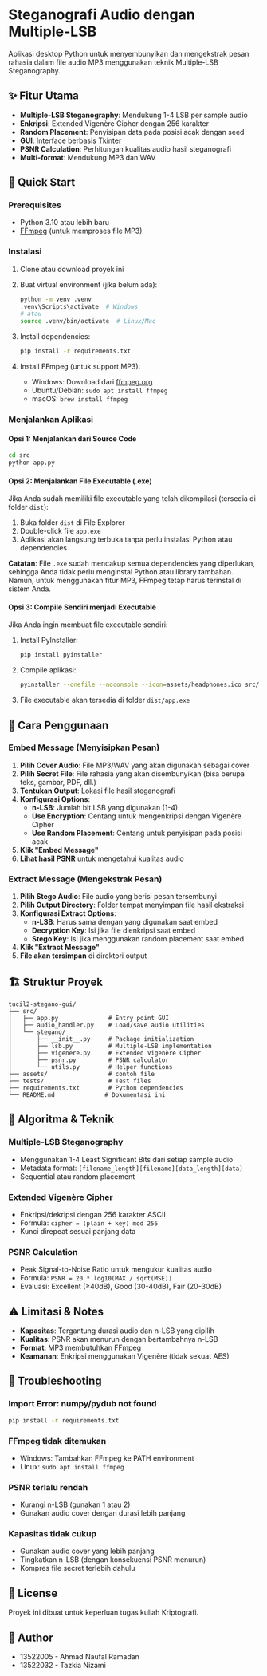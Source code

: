 # Steganografi Audio dengan Multiple-LSB

Aplikasi desktop Python untuk menyembunyikan dan mengekstrak pesan rahasia dalam file audio MP3 menggunakan teknik Multiple-LSB Steganography.

## ✨ Fitur Utama

- **Multiple-LSB Steganography**: Mendukung 1-4 LSB per sample audio
- **Enkripsi**: Extended Vigenère Cipher dengan 256 karakter
- **Random Placement**: Penyisipan data pada posisi acak dengan seed
- **GUI**: Interface berbasis [Tkinter](https://docs.python.org/3/library/tkinter.html)  
- **PSNR Calculation**: Perhitungan kualitas audio hasil steganografi
- **Multi-format**: Mendukung MP3 dan WAV

## 🚀 Quick Start

### Prerequisites

- Python 3.10 atau lebih baru
- [FFmpeg](https://ffmpeg.org/) (untuk memproses file MP3)

### Instalasi

1. Clone atau download proyek ini

2. Buat virtual environment (jika belum ada):

   ```bash
   python -m venv .venv
   .venv\Scripts\activate  # Windows
   # atau
   source .venv/bin/activate  # Linux/Mac
   ```

3. Install dependencies:

   ```bash
   pip install -r requirements.txt
   ```

4. Install FFmpeg (untuk support MP3):

   - Windows: Download dari [ffmpeg.org](https://ffmpeg.org/download.html)
   - Ubuntu/Debian: `sudo apt install ffmpeg`
   - macOS: `brew install ffmpeg`

### Menjalankan Aplikasi

#### Opsi 1: Menjalankan dari Source Code

```bash
cd src
python app.py
```

#### Opsi 2: Menjalankan File Executable (.exe)

Jika Anda sudah memiliki file executable yang telah dikompilasi (tersedia di folder `dist`):

1. Buka folder `dist` di File Explorer
2. Double-click file `app.exe`
3. Aplikasi akan langsung terbuka tanpa perlu instalasi Python atau dependencies

**Catatan**: File `.exe` sudah mencakup semua dependencies yang diperlukan, sehingga Anda tidak perlu menginstal Python atau library tambahan. Namun, untuk menggunakan fitur MP3, FFmpeg tetap harus terinstal di sistem Anda.

#### Opsi 3: Compile Sendiri menjadi Executable

Jika Anda ingin membuat file executable sendiri:

1. Install PyInstaller:

   ```bash
   pip install pyinstaller
   ```

2. Compile aplikasi:

   ```bash
   pyinstaller --onefile --noconsole --icon=assets/headphones.ico src/app.py
   ```

3. File executable akan tersedia di folder `dist/app.exe`

## 📖 Cara Penggunaan

### Embed Message (Menyisipkan Pesan)

1. **Pilih Cover Audio**: File MP3/WAV yang akan digunakan sebagai cover
2. **Pilih Secret File**: File rahasia yang akan disembunyikan (bisa berupa teks, gambar, PDF, dll.)
3. **Tentukan Output**: Lokasi file hasil steganografi
4. **Konfigurasi Options**:
   - **n-LSB**: Jumlah bit LSB yang digunakan (1-4)
   - **Use Encryption**: Centang untuk mengenkripsi dengan Vigenère Cipher
   - **Use Random Placement**: Centang untuk penyisipan pada posisi acak
5. **Klik "Embed Message"**
6. **Lihat hasil PSNR** untuk mengetahui kualitas audio

### Extract Message (Mengekstrak Pesan)

1. **Pilih Stego Audio**: File audio yang berisi pesan tersembunyi  
2. **Pilih Output Directory**: Folder tempat menyimpan file hasil ekstraksi
3. **Konfigurasi Extract Options**:
   - **n-LSB**: Harus sama dengan yang digunakan saat embed
   - **Decryption Key**: Isi jika file dienkripsi saat embed
   - **Stego Key**: Isi jika menggunakan random placement saat embed
4. **Klik "Extract Message"**
5. **File akan tersimpan** di direktori output

## 🏗️ Struktur Proyek

```text
tucil2-stegano-gui/
├── src/
│   ├── app.py              # Entry point GUI
│   ├── audio_handler.py    # Load/save audio utilities  
│   └── stegano/
│       ├── __init__.py     # Package initialization
│       ├── lsb.py          # Multiple-LSB implementation
│       ├── vigenere.py     # Extended Vigenère Cipher
│       ├── psnr.py         # PSNR calculator
│       └── utils.py        # Helper functions
├── assets/                 # contoh file
├── tests/                  # Test files
├── requirements.txt        # Python dependencies
└── README.md              # Dokumentasi ini
```

## 🔧 Algoritma & Teknik

### Multiple-LSB Steganography

- Menggunakan 1-4 Least Significant Bits dari setiap sample audio
- Metadata format: `[filename_length][filename][data_length][data]`
- Sequential atau random placement

### Extended Vigenère Cipher

- Enkripsi/dekripsi dengan 256 karakter ASCII
- Formula: `cipher = (plain + key) mod 256`
- Kunci direpeat sesuai panjang data

### PSNR Calculation

- Peak Signal-to-Noise Ratio untuk mengukur kualitas audio
- Formula: `PSNR = 20 * log10(MAX / sqrt(MSE))`
- Evaluasi: Excellent (≥40dB), Good (30-40dB), Fair (20-30dB)

## ⚠️ Limitasi & Notes

- **Kapasitas**: Tergantung durasi audio dan n-LSB yang dipilih
- **Kualitas**: PSNR akan menurun dengan bertambahnya n-LSB
- **Format**: MP3 membutuhkan FFmpeg
- **Keamanan**: Enkripsi menggunakan Vigenère (tidak sekuat AES)

## 🐛 Troubleshooting

### Import Error: numpy/pydub not found

```bash
pip install -r requirements.txt
```

### FFmpeg tidak ditemukan

- Windows: Tambahkan FFmpeg ke PATH environment
- Linux: `sudo apt install ffmpeg`

### PSNR terlalu rendah

- Kurangi n-LSB (gunakan 1 atau 2)
- Gunakan audio cover dengan durasi lebih panjang

### Kapasitas tidak cukup

- Gunakan audio cover yang lebih panjang
- Tingkatkan n-LSB (dengan konsekuensi PSNR menurun)
- Kompres file secret terlebih dahulu

## 📝 License

Proyek ini dibuat untuk keperluan tugas kuliah Kriptografi.

## 👥 Author

- 13522005 - Ahmad Naufal Ramadan
- 13522032 - Tazkia Nizami
